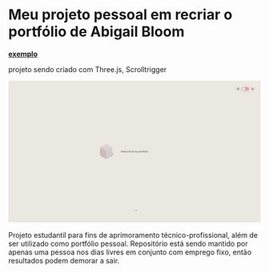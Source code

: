 # Meu projeto pessoal em recriar o portfólio de Abigail Bloom

**[exemplo](https://abigail-bloom-portolio-bokoko33.vercel.app/)**

projeto sendo criado com Three.js, Scrolltrigger

![Resultado final esperado](imgdb/image.png?raw=true "Exemplo de resultado final")

Projeto estudantil para fins de aprimoramento técnico-profissional, além de ser utilizado como portfólio pessoal.
Repositório está sendo mantido por apenas uma pessoa nos dias livres em conjunto com emprego fixo, então resultados podem demorar a sair.
